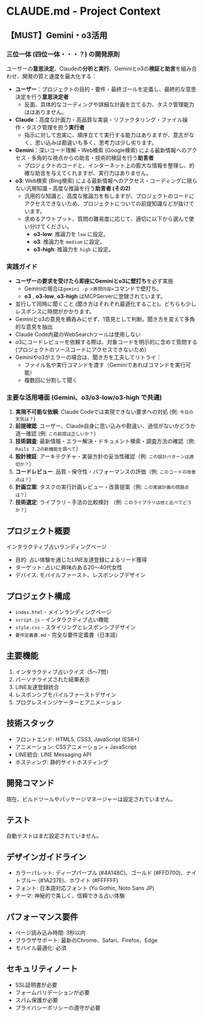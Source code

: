 # CLAUDE.md - Project Context

## 【MUST】Gemini・o3活用

### 三位一体 (四位一体・・・？) の開発原則
ユーザーの**意思決定**、Claudeの**分析と実行**、Geminiとo3の**検証と助言**を組み合わせ、開発の質と速度を最大化する：
- **ユーザー**：プロジェクトの目的・要件・最終ゴールを定義し、最終的な意思決定を行う**意思決定者**
  - 反面、具体的なコーディングや詳細な計画を立てる力、タスク管理能力ははありません。
- **Claude**：高度な計画力・高品質な実装・リファクタリング・ファイル操作・タスク管理を担う**実行者**
  - 指示に対して忠実に、順序立てて実行する能力はありますが、意志がなく、思い込みは勘違いも多く、思考力は少し劣ります。
- **Gemini**：深いコード理解・Web検索 (Google検索) による最新情報へのアクセス・多角的な視点からの助言・技術的検証を行う**助言者**
  - プロジェクトのコードと、インターネット上の膨大な情報を整理し、的確な助言を与えてくれますが、実行力はありません。
- **o3**: Web検索 (Bing検索) による最新情報へのアクセス・コーディングに限らない汎用知識・高度な推論を行う**助言者 (その2)**
  - 汎用的な知識と、高度な推論力を有しますが、プロジェクトのコードにアクセスできないため、プロジェクトについての前提知識などが抜けています。
  - 求めるアウトプット、質問の難易度に応じて、適切に以下から選んで使い分けてください。
    - **o3-low**: 推論力を `low` に設定。
    - **o3**: 推論力を `medium` に設定。
    - **o3-high**: 推論力を `high` に設定。

### 実践ガイド
- **ユーザーの要求を受けたら即座にGeminiとo3に壁打ち**を必ず実施
  - Geminiの場合は`gemini -p <質問内容>`コマンドで壁打ち。
  - **o3** , **o3-low**, **o3-high** はMCPServerに登録されています。
- 並行して同時に聞くこと (聞き方はそれぞれ最適化すること)。どちらも少しレスポンスに時間がかかります。
- Geminiとo3の意見を鵜呑みにせず、1意見として判断。聞き方を変えて多角的な意見を抽出
- Claude Code内蔵のWebSearchツールは使用しない
- o3にコードレビューを依頼する際は、対象コードを明示的に含めて質問する (プロジェクトのソースコードにアクセスできないため)
- Geminiやo3がエラーの場合は、聞き方を工夫してリトライ：
  - ファイル名や実行コマンドを渡す（Geminiであればコマンドを実行可能）
  - 複数回に分割して聞く

### 主要な活用場面 (Gemini、o3/o3-low/o3-high で共通)
1. **実現不可能な依頼**: Claude Codeでは実現できない要求への対処 (例: `今日の天気は？`)
2. **前提確認**: ユーザー、Claude自身に思い込みや勘違い、過信がないかどうか逐一確認 (例: `この前提は正しいか？`）
3. **技術調査**: 最新情報・エラー解決・ドキュメント検索・調査方法の確認（例: `Rails 7.2の新機能を調べて`）
4. **設計検証**: アーキテクチャ・実装方針の妥当性確認（例: `この設計パターンは適切か？`）
5. **コードレビュー**: 品質・保守性・パフォーマンスの評価（例: `このコードの改善点は？`）
6. **計画立案**: タスクの実行計画レビュー・改善提案（例: `この実装計画の問題点は？`）
7. **技術選定**: ライブラリ・手法の比較検討 （例: `このライブラリは他と比べてどうか？`）

## プロジェクト概要
インタラクティブ占いランディングページ
- 目的: 占い体験を通じたLINE友達登録によるリード獲得
- ターゲット: 占いに興味のある20〜40代女性
- デバイス: モバイルファースト、レスポンシブデザイン

## プロジェクト構成
- `index.html` - メインランディングページ
- `script.js` - インタラクティブ占い機能
- `style.css` - スタイリングとレスポンシブデザイン
- `要件定義書.md` - 完全な要件定義書（日本語）

## 主要機能
1. インタラクティブ占いクイズ（5〜7問）
2. パーソナライズされた結果表示
3. LINE友達登録統合
4. レスポンシブモバイルファーストデザイン
5. プログレスインジケーターとアニメーション

## 技術スタック
- フロントエンド: HTML5, CSS3, JavaScript (ES6+)
- アニメーション: CSSアニメーション + JavaScript
- LINE統合: LINE Messaging API
- ホスティング: 静的サイトホスティング

## 開発コマンド
現在、ビルドツールやパッケージマネージャーは設定されていません。

## テスト
自動テストはまだ設定されていません。

## デザインガイドライン
- カラーパレット: ディープパープル (#4A148C)、ゴールド (#FFD700)、ナイトブルー (#1A237E)、ホワイト (#FFFFFF)
- フォント: 日本語対応フォント (Yu Gothic, Noto Sans JP)
- テーマ: 神秘的で美しく、信頼できる占い体験

## パフォーマンス要件
- ページ読み込み時間: 3秒以内
- ブラウザサポート: 最新のChrome、Safari、Firefox、Edge
- モバイル最適化: 必須

## セキュリティノート
- SSL証明書が必要
- フォームバリデーションが必要
- スパム保護が必要
- プライバシーポリシーの遵守が必要